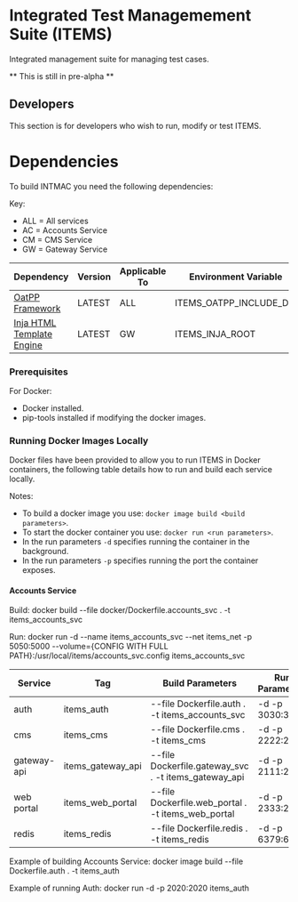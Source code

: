 # Integrated Test Managemement Suite (ITEMS)

Integrated management suite for managing test cases.

** This is still in pre-alpha **

## Developers

This section is for developers who wish to run, modify or test ITEMS.

# Dependencies

To build INTMAC you need the following dependencies:

Key:
* ALL = All services
* AC = Accounts Service
* CM = CMS Service
* GW = Gateway Service

Dependency | Version | Applicable To | Environment Variable
------------ | ------------- | ------------- | -------------
[OatPP Framework](https://oatpp.io/) | LATEST | ALL | ITEMS_OATPP_INCLUDE_DIR
[Inja HTML Template Engine](https://github.com/pantor/inja) | LATEST | GW | ITEMS_INJA_ROOT

### Prerequisites

For Docker:
* Docker installed.
* pip-tools installed if modifying the docker images.

### Running Docker Images Locally

Docker files have been provided to allow you to run ITEMS in Docker containers, the
following table details how to run and build each service locally.

Notes:
* To build a docker image you use: `docker image build <build parameters>`.
* To start the docker container you use: `docker run <run parameters>`.
* In the run parameters `-d` specifies running the container in the background.
* In the run parameters `-p` specifies running the port the container exposes.

#### Accounts Service

Build:
docker build --file docker/Dockerfile.accounts_svc . -t items_accounts_svc

Run:
docker run -d --name items_accounts_svc --net items_net -p 5050:5000 --volume={CONFIG WITH FULL PATH}:/usr/local/items/accounts_svc.config items_accounts_svc  

Service | Tag | Build Parameters | Run Parameters
------------ | ------------- | ------------- | -------------
auth | items_auth | --file Dockerfile.auth . -t items_accounts_svc | -d -p 3030:3030 <Tag>
cms | items_cms | --file Dockerfile.cms . -t items_cms | -d -p 2222:2222 <Tag>
gateway-api | items_gateway_api | --file Dockerfile.gateway_svc . -t items_gateway_api | -d -p 2111:2111 <Tag>
web portal | items_web_portal | --file Dockerfile.web_portal . -t items_web_portal | -d -p 2333:2333 <Tag>
redis | items_redis | --file Dockerfile.redis . -t items_redis | -d -p 6379:6379 <Tag>

Example of building Accounts Service: docker image build --file Dockerfile.auth . -t items_auth

Example of running Auth: docker run -d -p 2020:2020 items_auth
